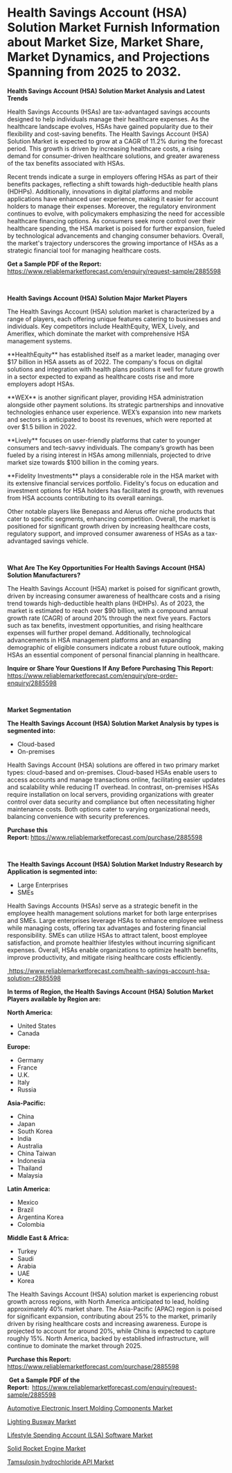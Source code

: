 <p><h1>Health Savings Account (HSA) Solution Market Furnish Information about Market Size, Market Share, Market Dynamics, and Projections Spanning from 2025 to 2032.</h1></p><p><strong>Health Savings Account (HSA) Solution Market Analysis and Latest Trends</strong></p>
<p><p>Health Savings Accounts (HSAs) are tax-advantaged savings accounts designed to help individuals manage their healthcare expenses. As the healthcare landscape evolves, HSAs have gained popularity due to their flexibility and cost-saving benefits. The Health Savings Account (HSA) Solution Market is expected to grow at a CAGR of 11.2% during the forecast period. This growth is driven by increasing healthcare costs, a rising demand for consumer-driven healthcare solutions, and greater awareness of the tax benefits associated with HSAs.</p><p>Recent trends indicate a surge in employers offering HSAs as part of their benefits packages, reflecting a shift towards high-deductible health plans (HDHPs). Additionally, innovations in digital platforms and mobile applications have enhanced user experience, making it easier for account holders to manage their expenses. Moreover, the regulatory environment continues to evolve, with policymakers emphasizing the need for accessible healthcare financing options. As consumers seek more control over their healthcare spending, the HSA market is poised for further expansion, fueled by technological advancements and changing consumer behaviors. Overall, the market's trajectory underscores the growing importance of HSAs as a strategic financial tool for managing healthcare costs.</p></p>
<p><strong>Get a Sample PDF of the Report:&nbsp;</strong> <a href="https://www.reliablemarketforecast.com/enquiry/request-sample/2885598?utm_campaign=1832&utm_medium=2&utm_source=Github&utm_content=ia&utm_term=13032025&utm_id=health-savings-account-hsa-solution">https://www.reliablemarketforecast.com/enquiry/request-sample/2885598</a></p>
<p>&nbsp;</p>
<p><strong>Health Savings Account (HSA) Solution Major Market Players</strong></p>
<p><p>The Health Savings Account (HSA) solution market is characterized by a range of players, each offering unique features catering to businesses and individuals. Key competitors include HealthEquity, WEX, Lively, and Ameriflex, which dominate the market with comprehensive HSA management systems.</p><p>**HealthEquity** has established itself as a market leader, managing over $17 billion in HSA assets as of 2022. The company's focus on digital solutions and integration with health plans positions it well for future growth in a sector expected to expand as healthcare costs rise and more employers adopt HSAs.</p><p>**WEX** is another significant player, providing HSA administration alongside other payment solutions. Its strategic partnerships and innovative technologies enhance user experience. WEX’s expansion into new markets and sectors is anticipated to boost its revenues, which were reported at over $1.5 billion in 2022.</p><p>**Lively** focuses on user-friendly platforms that cater to younger consumers and tech-savvy individuals. The company’s growth has been fueled by a rising interest in HSAs among millennials, projected to drive market size towards $100 billion in the coming years.</p><p>**Fidelity Investments** plays a considerable role in the HSA market with its extensive financial services portfolio. Fidelity's focus on education and investment options for HSA holders has facilitated its growth, with revenues from HSA accounts contributing to its overall earnings.</p><p>Other notable players like Benepass and Alerus offer niche products that cater to specific segments, enhancing competition. Overall, the market is positioned for significant growth driven by increasing healthcare costs, regulatory support, and improved consumer awareness of HSAs as a tax-advantaged savings vehicle.</p></p>
<p>&nbsp;</p>
<p><strong>What Are The Key Opportunities For Health Savings Account (HSA) Solution Manufacturers?</strong></p>
<p><p>The Health Savings Account (HSA) market is poised for significant growth, driven by increasing consumer awareness of healthcare costs and a rising trend towards high-deductible health plans (HDHPs). As of 2023, the market is estimated to reach over $90 billion, with a compound annual growth rate (CAGR) of around 20% through the next five years. Factors such as tax benefits, investment opportunities, and rising healthcare expenses will further propel demand. Additionally, technological advancements in HSA management platforms and an expanding demographic of eligible consumers indicate a robust future outlook, making HSAs an essential component of personal financial planning in healthcare.</p></p>
<p><strong>Inquire or Share Your Questions If Any Before Purchasing This Report:</strong> <a href="https://www.reliablemarketforecast.com/enquiry/pre-order-enquiry/2885598?utm_campaign=1832&utm_medium=2&utm_source=Github&utm_content=ia&utm_term=13032025&utm_id=health-savings-account-hsa-solution">https://www.reliablemarketforecast.com/enquiry/pre-order-enquiry/2885598</a></p>
<p>&nbsp;</p>
<p><strong>Market Segmentation</strong></p>
<p><strong>The Health Savings Account (HSA) Solution Market Analysis by types is segmented into:</strong></p>
<p><ul><li>Cloud-based</li><li>On-premises</li></ul></p>
<p><p>Health Savings Account (HSA) solutions are offered in two primary market types: cloud-based and on-premises. Cloud-based HSAs enable users to access accounts and manage transactions online, facilitating easier updates and scalability while reducing IT overhead. In contrast, on-premises HSAs require installation on local servers, providing organizations with greater control over data security and compliance but often necessitating higher maintenance costs. Both options cater to varying organizational needs, balancing convenience with security preferences.</p></p>
<p><strong>Purchase this Report:&nbsp;</strong><a href="https://www.reliablemarketforecast.com/purchase/2885598?utm_campaign=1832&utm_medium=2&utm_source=Github&utm_content=ia&utm_term=13032025&utm_id=health-savings-account-hsa-solution">https://www.reliablemarketforecast.com/purchase/2885598</a></p>
<p>&nbsp;</p>
<p><strong>The Health Savings Account (HSA) Solution Market Industry Research by Application is segmented into:</strong></p>
<p><ul><li>Large Enterprises</li><li>SMEs</li></ul></p>
<p><p>Health Savings Accounts (HSAs) serve as a strategic benefit in the employee health management solutions market for both large enterprises and SMEs. Large enterprises leverage HSAs to enhance employee wellness while managing costs, offering tax advantages and fostering financial responsibility. SMEs can utilize HSAs to attract talent, boost employee satisfaction, and promote healthier lifestyles without incurring significant expenses. Overall, HSAs enable organizations to optimize health benefits, improve productivity, and mitigate rising healthcare costs efficiently.</p></p>
<p><a href="https://www.reliablemarketforecast.com/health-savings-account-hsa-solution-r2885598?utm_campaign=1832&utm_medium=2&utm_source=Github&utm_content=ia&utm_term=13032025&utm_id=health-savings-account-hsa-solution">&nbsp;https://www.reliablemarketforecast.com/health-savings-account-hsa-solution-r2885598</a></p>
<p><strong>In terms of Region, the Health Savings Account (HSA) Solution Market Players available by Region are:</strong></p>
<p>
    <p> <strong> North America: </strong>
        <ul>
            <li>United States</li>
            <li>Canada</li>
        </ul>
        </p> 
    <p> <strong> Europe: </strong>
        <ul>
            <li>Germany</li>
            <li>France</li>
            <li>U.K.</li>
            <li>Italy</li>
            <li>Russia</li>
        </ul>
        </p> 
    <p> <strong> Asia-Pacific: </strong>
        <ul>
            <li>China</li>
            <li>Japan</li>
            <li>South Korea</li>
            <li>India</li>
            <li>Australia</li>
            <li>China Taiwan</li>
            <li>Indonesia</li>
            <li>Thailand</li>
            <li>Malaysia</li>
        </ul>
        </p> 
    <p> <strong> Latin America: </strong>
        <ul>
            <li>Mexico</li>
            <li>Brazil</li>
            <li>Argentina Korea</li>
            <li>Colombia</li>
        </ul>
        </p> 
    <p> <strong> Middle East & Africa: </strong>
        <ul>
            <li>Turkey</li>
            <li>Saudi</li>
            <li>Arabia</li>
            <li>UAE</li>
            <li>Korea</li>
        </ul>
    </p>
    </p>
<p><p>The Health Savings Account (HSA) solution market is experiencing robust growth across regions, with North America anticipated to lead, holding approximately 40% market share. The Asia-Pacific (APAC) region is poised for significant expansion, contributing about 25% to the market, primarily driven by rising healthcare costs and increasing awareness. Europe is projected to account for around 20%, while China is expected to capture roughly 15%. North America, backed by established infrastructure, will continue to dominate the market through 2025.</p></p>
<p><strong>Purchase this Report: </strong><a href="https://www.reliablemarketforecast.com/purchase/2885598?utm_campaign=1832&utm_medium=2&utm_source=Github&utm_content=ia&utm_term=13032025&utm_id=health-savings-account-hsa-solution">https://www.reliablemarketforecast.com/purchase/2885598</a></p>
<p>&nbsp;<strong>Get a Sample PDF of the Report:&nbsp;&nbsp;</strong><a href="https://www.reliablemarketforecast.com/enquiry/request-sample/2885598?utm_campaign=1832&utm_medium=2&utm_source=Github&utm_content=ia&utm_term=13032025&utm_id=health-savings-account-hsa-solution">https://www.reliablemarketforecast.com/enquiry/request-sample/2885598</a></p>
<p><strong></strong></p>
<p><p><a href="https://github.com/asoauoldag3n/Market-Research-Report-List-1/blob/main/automotive-electronic-insert-molding-components-market.md?utm_campaign=1832&utm_medium=2&utm_source=Github&utm_content=ia&utm_term=13032025&utm_id=health-savings-account-hsa-solution">Automotive Electronic Insert Molding Components Market</a></p><p><a href="https://github.com/stuwinawisa/Market-Research-Report-List-1/blob/main/lighting-busway-market.md?utm_campaign=1832&utm_medium=2&utm_source=Github&utm_content=ia&utm_term=13032025&utm_id=health-savings-account-hsa-solution">Lighting Busway Market</a></p><p><a href="https://github.com/phillpfantis/Market-Research-Report-List-1/blob/main/lifestyle-spending-account-lsa-software-market.md?utm_campaign=1832&utm_medium=2&utm_source=Github&utm_content=ia&utm_term=13032025&utm_id=health-savings-account-hsa-solution">Lifestyle Spending Account (LSA) Software Market</a></p><p><a href="https://github.com/marcayaminig/Market-Research-Report-List-1/blob/main/solid-rocket-engine-market.md?utm_campaign=1832&utm_medium=2&utm_source=Github&utm_content=ia&utm_term=13032025&utm_id=health-savings-account-hsa-solution">Solid Rocket Engine Market</a></p><p><a href="https://github.com/awwqamet/Market-Research-Report-List-1/blob/main/tamsulosin-hydrochloride-api-market.md?utm_campaign=1832&utm_medium=2&utm_source=Github&utm_content=ia&utm_term=13032025&utm_id=health-savings-account-hsa-solution">Tamsulosin hydrochloride API Market</a></p></p>